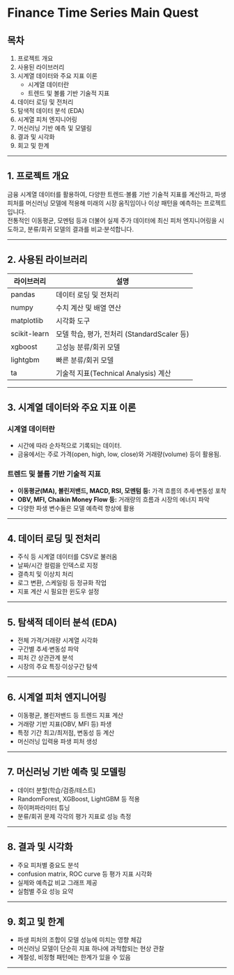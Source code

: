 # Finance Time Series Main Quest

## 목차  
1. 프로젝트 개요  
2. 사용된 라이브러리  
3. 시계열 데이터와 주요 지표 이론  
   - 시계열 데이터란  
   - 트렌드 및 볼륨 기반 기술적 지표  
4. 데이터 로딩 및 전처리  
5. 탐색적 데이터 분석 (EDA)  
6. 시계열 피처 엔지니어링  
7. 머신러닝 기반 예측 및 모델링  
8. 결과 및 시각화  
9. 회고 및 한계  

---

## 1. 프로젝트 개요

금융 시계열 데이터를 활용하여, 다양한 트렌드·볼륨 기반 기술적 지표를 계산하고, 파생 피처를 머신러닝 모델에 적용해 미래의 시장 움직임이나 이상 패턴을 예측하는 프로젝트입니다.  
전통적인 이동평균, 모멘텀 등과 더불어 실제 주가 데이터에 최신 피처 엔지니어링을 시도하고, 분류/회귀 모델의 결과를 비교·분석합니다.

---

## 2. 사용된 라이브러리

| 라이브러리    | 설명                                               |
|--------------|----------------------------------------------------|
| pandas       | 데이터 로딩 및 전처리                              |
| numpy        | 수치 계산 및 배열 연산                              |
| matplotlib   | 시각화 도구                                        |
| scikit-learn | 모델 학습, 평가, 전처리 (StandardScaler 등)         |
| xgboost      | 고성능 분류/회귀 모델                              |
| lightgbm     | 빠른 분류/회귀 모델                                |
| ta           | 기술적 지표(Technical Analysis) 계산               |

---

## 3. 시계열 데이터와 주요 지표 이론

### 시계열 데이터란  
- 시간에 따라 순차적으로 기록되는 데이터.  
- 금융에서는 주로 가격(open, high, low, close)와 거래량(volume) 등이 활용됨.

### 트렌드 및 볼륨 기반 기술적 지표  
- **이동평균(MA), 볼린저밴드, MACD, RSI, 모멘텀 등:** 가격 흐름의 추세·변동성 포착  
- **OBV, MFI, Chaikin Money Flow 등:** 거래량의 흐름과 시장의 에너지 파악  
- 다양한 파생 변수들은 모델 예측력 향상에 활용

---

## 4. 데이터 로딩 및 전처리

- 주식 등 시계열 데이터를 CSV로 불러옴  
- 날짜/시간 컬럼을 인덱스로 지정  
- 결측치 및 이상치 처리  
- 로그 변환, 스케일링 등 정규화 작업  
- 지표 계산 시 필요한 윈도우 설정

---

## 5. 탐색적 데이터 분석 (EDA)

- 전체 가격/거래량 시계열 시각화  
- 구간별 추세·변동성 파악  
- 피처 간 상관관계 분석  
- 시장의 주요 특징·이상구간 탐색

---

## 6. 시계열 피처 엔지니어링

- 이동평균, 볼린저밴드 등 트렌드 지표 계산  
- 거래량 기반 지표(OBV, MFI 등) 파생  
- 특정 기간 최고/최저점, 변동성 등 계산  
- 머신러닝 입력용 파생 피처 생성

---

## 7. 머신러닝 기반 예측 및 모델링

- 데이터 분할(학습/검증/테스트)  
- RandomForest, XGBoost, LightGBM 등 적용  
- 하이퍼파라미터 튜닝  
- 분류/회귀 문제 각각의 평가 지표로 성능 측정

---

## 8. 결과 및 시각화

- 주요 피처별 중요도 분석  
- confusion matrix, ROC curve 등 평가 지표 시각화  
- 실제와 예측값 비교 그래프 제공  
- 실험별 주요 성능 요약

---

## 9. 회고 및 한계

- 파생 피처의 조합이 모델 성능에 미치는 영향 체감  
- 머신러닝 모델이 단순히 지표 하나에 과적합되는 현상 관찰  
- 계절성, 비정형 패턴에는 한계가 있을 수 있음  

---
